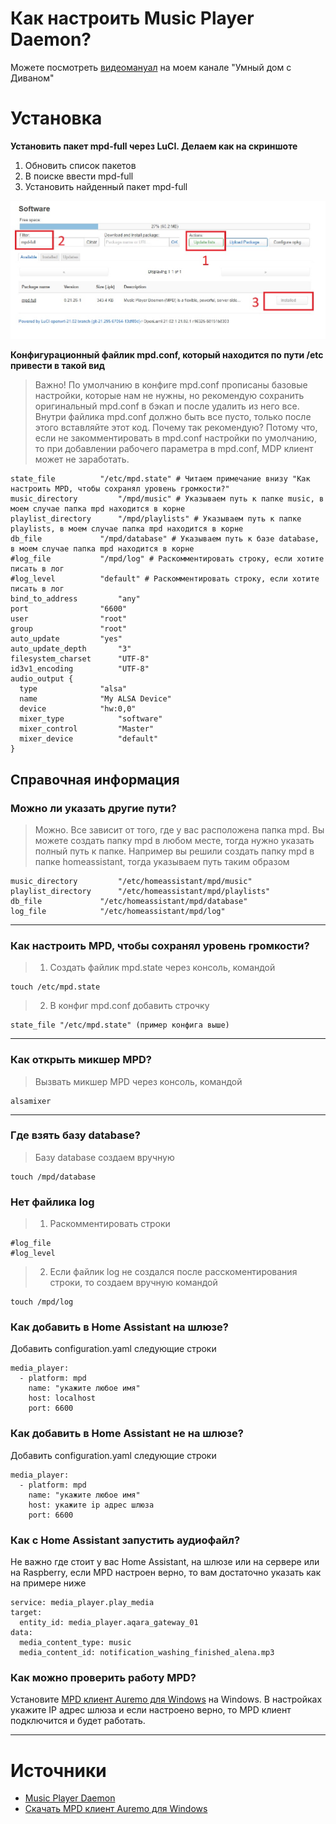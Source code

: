 # Как настроить Music Player Daemon?

Можете посмотреть [видеомануал](https://youtu.be/ur4laA1UsbI) на моем канале "Умный дом с Диваном"


# Установка

**Установить пакет mpd-full через LuCI. Делаем как на скриншоте**
1. Обновить список пакетов
1. В поиске ввести mpd-full
1. Установить найденный пакет mpd-full 

![MPD](https://github.com/DivanX10/Openwrt-scripts-for-gateway-zhwg11lm/blob/main/image/install%20full-mpd.jpg)

**Конфигурационный файлик mpd.conf, который находится по пути /etc привести в такой вид**
> Важно! По умолчанию в конфиге mpd.conf прописаны базовые настройки, которые нам не нужны, но рекомендую сохранить оригинальный mpd.conf в бэкап и после удалить из него все. Внутри файлика mpd.conf должно быть все пусто, только после этого вставляйте этот код. Почему так рекомендую? Потому что, если не закомментировать в mpd.conf настройки по умолчанию, то при добавлении рабочего параметра в mpd.conf, MDP клиент может не заработать.

```
state_file			"/etc/mpd.state" # Читаем примечание внизу "Как настроить MPD, чтобы сохранял уровень громкости?"
music_directory			"/mpd/music" # Указываем путь к папке music, в моем случае папка mpd находится в корне
playlist_directory		"/mpd/playlists" # Указываем путь к папке playlists, в моем случае папка mpd находится в корне
db_file 			"/mpd/database" # Указываем путь к базе database, в моем случае папка mpd находится в корне
#log_file			"/mpd/log" # Раскомментировать строку, если хотите писать в лог
#log_level			"default" # Раскомментировать строку, если хотите писать в лог
bind_to_address			"any"
port				"6600"
user				"root"
group				"root"
auto_update			"yes"
auto_update_depth		"3"
filesystem_charset		"UTF-8"
id3v1_encoding			"UTF-8"
audio_output {
  type				"alsa"
  name				"My ALSA Device"
  device			"hw:0,0"
  mixer_type			"software"
  mixer_control			"Master"
  mixer_device			"default"
}

```

## Справочная информация

### Можно ли указать другие пути?
> Можно. Все зависит от того, где у вас расположена папка mpd. Вы можете создать папку mpd в любом месте, тогда нужно указать полный путь к папке. Например вы решили создать папку mpd в папке homeassistant, тогда указываем путь таким образом 

```
music_directory			"/etc/homeassistant/mpd/music" 
playlist_directory		"/etc/homeassistant/mpd/playlists" 
db_file 			"/etc/homeassistant/mpd/database"
log_file			"/etc/homeassistant/mpd/log"
```

***

### Как настроить MPD, чтобы сохранял уровень громкости?
> 1. Создать файлик mpd.state через консоль, командой

```
touch /etc/mpd.state
```

> 2. В конфиг mpd.conf добавить строчку 
```
state_file "/etc/mpd.state" (пример конфига выше)
```

***

### Как открыть микшер MPD?
> Вызвать микшер MPD через консоль, командой

```
alsamixer
```

***

### Где взять базу database?
> Базу database создаем вручную

```
touch /mpd/database
```
### Нет файлика log
> 1. Раскомментировать строки 

```
#log_file 
#log_level
```

> 2. Если файлик log не создался после расскоментирования строки, то создаем вручную командой

```
touch /mpd/log
```

### Как добавить в Home Assistant на шлюзе?
Добавить configuration.yaml следующие строки

```
media_player:
  - platform: mpd
    name: "укажите любое имя"
    host: localhost
    port: 6600
```

### Как добавить в Home Assistant не на шлюзе?
Добавить configuration.yaml следующие строки

```
media_player:
  - platform: mpd
    name: "укажите любое имя"
    host: укажите ip адрес шлюза
    port: 6600
```

### Как с Home Assistant запустить аудиофайл?
Не важно где стоит у вас Home Assistant, на шлюзе или на сервере или на Raspberry, если MPD настроен верно, то вам достаточно указать как на примере ниже 

```
service: media_player.play_media
target:
  entity_id: media_player.aqara_gateway_01
data:
  media_content_type: music
  media_content_id: notification_washing_finished_alena.mp3
```

### Как можно проверить работу MPD?
Установите [MPD клиент Auremo для Windows](https://code.google.com/archive/p/auremo/) на Windows. В настройках укажите IP адрес шлюза и если настроено верно, то MPD клиент подключится и будет работать.



***

# Источники
* [Music Player Daemon](https://www.home-assistant.io/integrations/mpd/)
* [Скачать MPD клиент Auremo для Windows](https://code.google.com/archive/p/auremo/)
